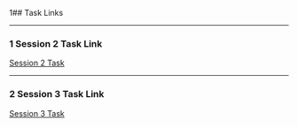 1## Task Links

---

### 1 Session 2 Task Link
[Session 2 Task](https://elfajome.github.io/NTI-Tasks/task/session%202/index.html)

---

### 2 Session 3 Task Link
[Session 3 Task](https://elfajome.github.io/NTI-Tasks/task%20session%203/index.html)
